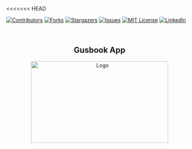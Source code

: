 <div id="top"></div>

<<<<<<< HEAD



[![Contributors][contributors-shield]][contributors-url]
[![Forks][forks-shield]][forks-url]
[![Stargazers][stars-shield]][stars-url]
[![Issues][issues-shield]][issues-url]
[![MIT License][license-shield]][license-url]
[![LinkedIn][linkedin-shield]][linkedin-url]


<!-- PROJECT LOGO -->
<br/>

<div align="center">

<h2 align="center">Gusbook App</h2>
<a href="https://github.com/Guss-Alves/social-media-app">
    <img src="https://user-images.githubusercontent.com/104655523/233236332-a89846f6-0a03-4101-8dbf-3c188f41fb51.png" alt="Logo" width="370" height="220">
  </a>

</div>

<!-- [here is gonna be the link for the video demo of the app] -->




<!-- MARKDOWN LINKS & IMAGES -->
<!-- https://www.markdownguide.org/basic-syntax/#reference-style-links -->
[contributors-shield]: https://img.shields.io/github/contributors/jenniferehala/NutritarianEats.svg?style=for-the-badge
[contributors-url]: https://github.com/jenniferehala/NutritarianEats/graphs/contributors
[forks-shield]: https://img.shields.io/github/forks/jenniferehala/NutritarianEats.svg?style=for-the-badge
[forks-url]: https://github.com/jenniferehala/NutritarianEats/network/members
[stars-shield]: https://img.shields.io/github/stars/jenniferehala/NutritarianEats.svg?style=for-the-badge
[stars-url]: https://github.com/jenniferehala/NutritarianEats/stargazers
[issues-shield]: https://img.shields.io/github/issues/jenniferehala/NutritarianEats.svg?style=for-the-badge
[issues-url]: https://github.com/jenniferehala/NutritarianEats/issues
[license-shield]: https://img.shields.io/github/license/jenniferehala/NutritarianEats.svg?style=for-the-badge
[license-url]: https://github.com/jenniferehala/NutritarianEats/blob/master/LICENSE.txt
[linkedin-shield]: https://img.shields.io/badge/-LinkedIn-black.svg?style=for-the-badge&logo=linkedin&colorB=555
[linkedin-url]: https://linkedin.com/in/linkedin_username
[product-screenshot]: "https://user-images.githubusercontent.com/87871681/168387278-3ce92bba-4353-4cea-b5e4-d31d76781bf6.png">


<!--  *********************************** -->
<!-- [here is gonna be the link for the video demo of the app](https://www.youtube.com/watch?v=k6C85NPXAtQ)
>>>>>>> 900989e203908eab60aefd2c9d4542f058a9a2da -->
